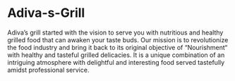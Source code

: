 # Adiva-s-Grill
Adiva’s grill started with the vision to serve you with nutritious and healthy grilled food that can awaken your taste buds. Our mission is to revolutionize the food industry and bring it back to its original objective of “Nourishment“ with healthy and tasteful grilled delicacies. It is a unique combination of an intriguing atmosphere with delightful and interesting food served tastefully amidst professional service.
